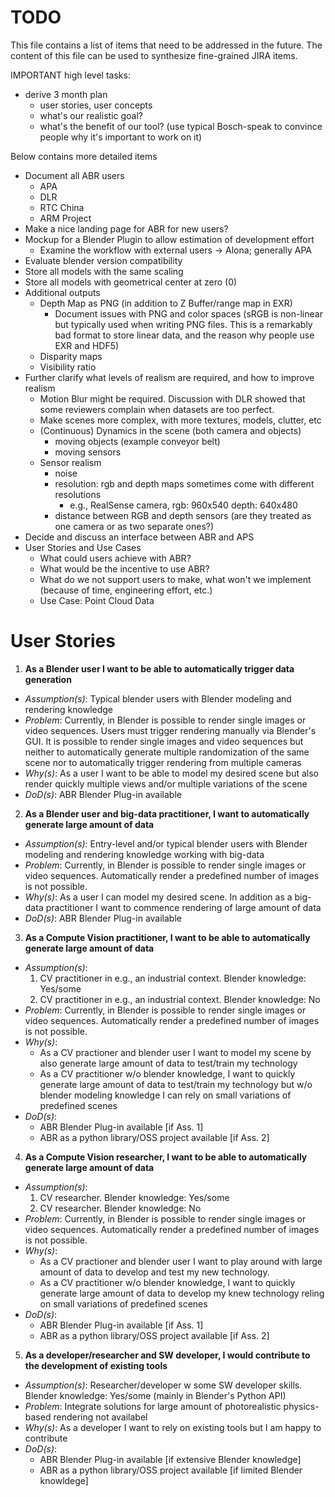 # TODO

This file contains a list of items that need to be addressed in the future.
The content of this file can be used to synthesize fine-grained JIRA items.

IMPORTANT high level tasks:

* derive 3 month plan
  + user stories, user concepts
  + what's our realistic goal?
  + what's the benefit of our tool? (use typical Bosch-speak to convince people
    why it's important to work on it)

Below contains more detailed items

* Document all ABR users
  - APA
  - DLR
  - RTC China
  - ARM Project
* Make a nice landing page for ABR for new users?
* Mockup for a Blender Plugin to allow estimation of development effort
  + Examine the workflow with external users -> Alona; generally APA
* Evaluate blender version compatibility
* Store all models with the same scaling
* Store all models with geometrical center at zero (0)
* Additional outputs
  + Depth Map as PNG (in addition to Z Buffer/range map in EXR)
    - Document issues with PNG and color spaces (sRGB is non-linear but
      typically used when writing PNG files. This is a remarkably bad format to
      store linear data, and the reason why people use EXR and HDF5)
  + Disparity maps
  + Visibility ratio
* Further clarify what levels of realism are required, and how to improve
  realism
  + Motion Blur might be required. Discussion with DLR showed that some
    reviewers complain when datasets are too perfect.
  + Make scenes more complex, with more textures, models, clutter, etc
  + (Continuous) Dynamics in the scene (both camera and objects)
    - moving objects (example conveyor belt)
    - moving sensors
  + Sensor realism
    - noise
    - resolution: rgb and depth maps sometimes come with different resolutions
        - e.g., RealSense camera, rgb: 960x540 depth: 640x480
    - distance between RGB and depth sensors (are they treated as one camera or as two separate ones?)
* Decide and discuss an interface between ABR and APS
* User Stories and Use Cases
  + What could users achieve with ABR?
  + What would be the incentive to use ABR?
  + What do we not support users to make, what won't we implement (because of
    time, engineering effort, etc.)
  + Use Case: Point Cloud Data


# User Stories

1. **As a Blender user I want to be able to automatically trigger data generation**
  * *Assumption(s)*: Typical blender users with Blender modeling and rendering knowledge
  * *Problem*: Currently, in Blender is possible to render single images or video sequences. 
  Users must trigger rendering manually via Blender's GUI. It is possible to render single 
  images and video sequences but neither to automatically generate multiple randomization of the same
  scene nor to automatically trigger rendering from multiple cameras
  * *Why(s)*: As a user I want to be able to model my desired scene but also render quickly multiple views 
  and/or multiple variations of the scene
  * *DoD(s)*: ABR Blender Plug-in available

2. **As a Blender user and big-data practitioner, I want to automatically generate large amount of data**
  * *Assumption(s)*: Entry-level and/or typical blender users with Blender modeling and rendering 
  knowledge working with big-data
  * *Problem*: Currently, in Blender is possible to render single images or video sequences.
Automatically render a predefined number of images is not possible.
  * *Why(s)*: As a user I can model my desired scene. In addition as a big-data practitioner I want to 
  commence rendering of large amount of data
  * *DoD(s)*: ABR Blender Plug-in available

3. **As a Compute Vision practitioner, I want to be able to automatically generate large amount of data**
  * *Assumption(s)*: 
    1. CV practitioner in e.g., an industrial context. Blender knowledge: Yes/some
    2. CV practitioner in e.g., an industrial context. Blender knowledge: No
  * *Problem*: Currently, in Blender is possible to render single images or video sequences.
  Automatically render a predefined number of images is not possible.
  * *Why(s)*:
    - As a CV practioner and blender user I want to model my scene by also generate large amount of 
    data to test/train my technology
    - As a CV practitioner w/o blender knowledge, I want to quickly generate large amount of data to test/train
    my technology but w/o blender modeling knowledge I can rely on small variations of predefined scenes
  * *DoD(s)*:
    - ABR Blender Plug-in available [if Ass. 1]
    - ABR as a python library/OSS project available [if Ass. 2]

4. **As a Compute Vision researcher, I want to be able to automatically generate large amount of data**
  * *Assumption(s)*:
    1. CV researcher. Blender knowledge: Yes/some
    2. CV researcher. Blender knowledge: No
  * *Problem*: Currently, in Blender is possible to render single images or video sequences.
  Automatically render a predefined number of images is not possible.
  * *Why(s)*:
    - As a CV practioner and blender user I want to play around with large amount of data to develop and 
    test my new technology.
    - As a CV practitioner w/o blender knowledge, I want to quickly generate large amount of data to 
    develop my knew technology reling on small variations of predefined scenes
  * *DoD(s)*:
    - ABR Blender Plug-in available [if Ass. 1]
    - ABR as a python library/OSS project available [if Ass. 2]

5. **As a developer/researcher and SW developer, I would contribute to the development of existing tools**
  * *Assumption(s)*: Researcher/developer w some SW developer skills. Blender knowledge: Yes/some (mainly in Blender's Python API)
  * *Problem*: Integrate solutions for large amount of photorealistic physics-based rendering not availabel
  * *Why(s)*: As a developer I want to rely on existing tools but I am happy to contribute
  * *DoD(s)*: 
    - ABR Blender Plug-in available [if extensive Blender knowledge]
    - ABR as a python library/OSS project available [if limited Blender knowldege]
